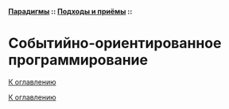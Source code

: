 **[Парадигмы](../../README.md#paradigms-models) :: [Подходы и приёмы](../../README.md#paradigms-techniques) ::**
# Событийно-ориентированное программирование

<!--

-->

[К оглавлению](../../README.md#paradigms-techniques)



[К оглавлению](../../README.md#paradigms-techniques)
